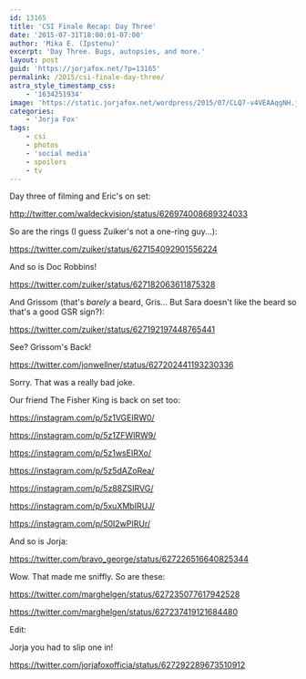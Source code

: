 ```yaml
---
id: 13165
title: 'CSI Finale Recap: Day Three'
date: '2015-07-31T18:00:01-07:00'
author: 'Mika E. (Ipstenu)'
excerpt: 'Day Three. Bugs, autopsies, and more.'
layout: post
guid: 'https://jorjafox.net/?p=13165'
permalink: /2015/csi-finale-day-three/
astra_style_timestamp_css:
    - '1634251934'
image: 'https://static.jorjafox.net/wordpress/2015/07/CLQ7-v4VEAAqgNH.jpg'
categories:
    - 'Jorja Fox'
tags:
    - csi
    - photos
    - 'social media'
    - spoilers
    - tv
---
```


Day three of filming and Eric's on set:

http://twitter.com/waldeckvision/status/626974008689324033

So are the rings (I guess Zuiker's not a one-ring guy...):

https://twitter.com/zuiker/status/627154092901556224

And so is Doc Robbins!

https://twitter.com/zuiker/status/627182063611875328

And Grissom (that's _barely_ a beard, Gris... But Sara doesn't like the beard so that's a good GSR sign?):

https://twitter.com/zuiker/status/627192197448765441

See? Grissom's Back!

https://twitter.com/jonwellner/status/627202441193230336

Sorry. That was a really bad joke.

Our friend The Fisher King is back on set too:

https://instagram.com/p/5z1VGEIRW0/

https://instagram.com/p/5z1ZFWIRW9/

https://instagram.com/p/5z1wsEIRXo/

https://instagram.com/p/5z5dAZoRea/

https://instagram.com/p/5z88ZSIRVG/

https://instagram.com/p/5xuXMbIRUJ/

https://instagram.com/p/50I2wPIRUr/

And so is Jorja:

https://twitter.com/bravo_george/status/627226516640825344

Wow. That made me sniffly. So are these:

https://twitter.com/marghelgen/status/627235077617942528

https://twitter.com/marghelgen/status/627237419121684480

Edit:

Jorja you had to slip one in!

https://twitter.com/jorjafoxofficia/status/627292289673510912

